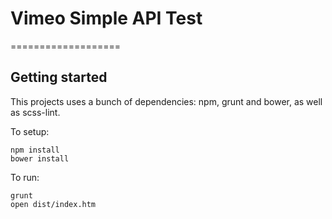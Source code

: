 #  Vimeo Simple API Test
===================

Getting started
----------------

This projects uses a bunch of dependencies: npm, grunt and bower, as well as scss-lint.

To setup:

    npm install
    bower install

To run:

    grunt
    open dist/index.htm